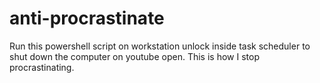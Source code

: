 # anti-procrastinate

Run this powershell script on workstation unlock inside task scheduler to shut down the computer on youtube open. This is how I stop procrastinating.
